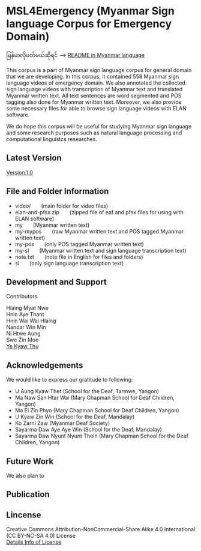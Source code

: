 # MSL4Emergency (Myanmar Sign language Corpus for Emergency Domain)  

မြန်မာလိုဖတ်မယ်ဆိုရင် -->  [README in Myanmar language](https://github.com/ye-kyaw-thu/MSL4Emergency/blob/master/README-my.md)  

This corpus is a part of Myanmar sign language corpus for general domain that we are developing. In this corpus, it contained 558 Myanmar sign language videos of emergency domain. We also annotated the collected sign language videos with transcription of Myanmar text and translated Myanmar written text. All text sentences are word segmented and POS tagging also done for Myanmar written text. Moreover, we also provide some necessary files for able to browse sign language videos with ELAN software.

We do hope this corpus will be useful for studying Myanmar sign language and some research purposes such as natural language processing and computational linguistcs researches.


## Latest Version

[Version.1.0](https://github.com/ye-kyaw-thu/MSL4Emergency/tree/master/msl4emergency-ver-1.0)  

## File and Folder Information

* video/ &nbsp;&nbsp;&nbsp;&nbsp;&nbsp; (main folder for video files)  
* elan-and-pfsx.zip &nbsp;&nbsp;&nbsp;&nbsp;&nbsp; (zipped file of eaf and pfsx files for using with ELAN software)  
* my &nbsp;&nbsp;&nbsp;&nbsp;&nbsp; (Myanmar written text)  
* my-mypos &nbsp;&nbsp;&nbsp;&nbsp;&nbsp; (raw Myanmar written text and POS tagged Myanmar written text)  
* my-pos &nbsp;&nbsp;&nbsp;&nbsp;&nbsp; (only POS tagged Myanmar written text)  
* my-sl &nbsp;&nbsp;&nbsp;&nbsp;&nbsp; (Myanmar written text and sign language transcription text)  
* note.txt &nbsp;&nbsp;&nbsp;&nbsp;&nbsp; (note file in English for files and folders)  
* sl &nbsp;&nbsp;&nbsp;&nbsp;&nbsp; (only sign language transcription text) 

## Development and Support

Contributors 

Hlaing Myat Nwe  
Hnin Aye Thant  
Hnin Wai Wai Hlaing  
Nandar Win Min  
Ni Htwe Aung  
Swe Zin Moe  
[Ye Kyaw Thu](https://sites.google.com/site/yekyawthunlp/)  

## Acknowledgements
We would like to express our gratitude to following:

* U Aung Kyaw Thet (School for the Deaf, Tarmwe, Yangon)  
* Ma Naw San Htar Wai (Mary Chapman School for Deaf Children, Yangon)  
* Ma Ei Zin Phyo (Mary Chapman School for Deaf Children, Yangon)  
* U Kyaw Zin Win (School for the Deaf, Mandalay)  
* Ko Zarni Zaw (Myanmar Deaf Society)  
* Sayarma Daw Aye Aye Win (School for the Deaf, Mandalay)  
* Sayarma Daw Nyunt Nyunt Thein (Mary Chapman School for the Deaf Children, Yangon)  

## Future Work
We also plan to

## Publication

## Lincense
Creative Commons Attribution-NonCommercial-Share Alike 4.0 International (CC BY-NC-SA 4.0) License  
[Details Info of License](https://creativecommons.org/licenses/by-nc-sa/4.0/)
